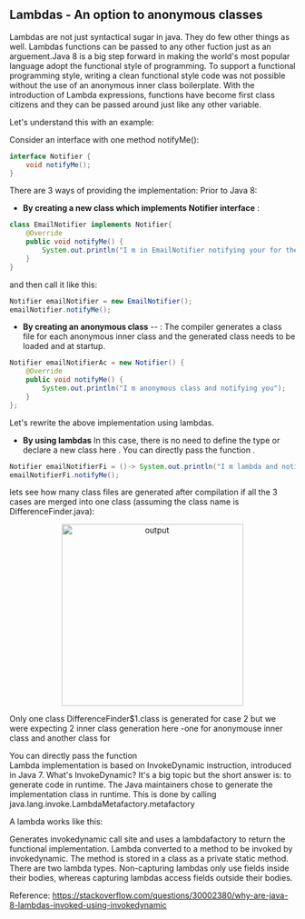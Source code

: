 Lambdas - An option to anonymous classes
-----

Lambdas are not just syntactical sugar in java. They do few other things as well.
Lambdas functions can be passed to any other fuction just as an arguement.Java 8 is a big step forward in making the world's most popular language adopt
the functional style of programming. 
To support a functional programming style,
writing a clean functional style code was not possible without the use of an
anonymous inner class boilerplate. With the introduction of Lambda expressions,
functions have become first class citizens and they can be passed around just
like any other variable.

Let's understand this with an example:

Consider an interface with one method notifyMe():

```java
interface Notifier {
	void notifyMe();
}
```

There are 3 ways of providing the implementation:
Prior to Java 8:
* **By creating a new class which implements Notifier interface** :
```java
class EmailNotifier implements Notifier{
	@Override
	public void notifyMe() {
		System.out.println("I m in EmailNotifier notifying your for the mails");
	}
}
```
and then call it like this:

```java
Notifier emailNotifier = new EmailNotifier();
emailNotifier.notifyMe();
```
	
* **By creating an anonymous class** -- : The compiler generates a class file for each anonymous inner class and the generated class needs to be loaded and at startup.
```java
Notifier emailNotifierAc = new Notifier() {
	@Override
	public void notifyMe() {
		System.out.println("I m anonymous class and notifying you");
	}
};
```
Let's rewrite the above implementation using lambdas.

* **By using lambdas** In this case, there is no need to define the type or declare a new class here . You can directly pass the function .	

```java
Notifier emailNotifierFi = ()-> System.out.println("I m lambda and notifying you");
emailNotifierFi.notifyMe();
```

lets see how many class files are generated after compilation if all the 3 cases are merged into one class (assuming the class name is DifferenceFinder.java):

<p align="center">
  <img src="https://github.com/javatechy/java8/blob/master/src/main/java/javatechy/lambdas/subsitute/output.PNG" alt="output" height="320"/>
</p>

Only one class DifferenceFinder$1.class is generated for case 2 but we were expecting 2 inner class generation here -one for anonymouse inner class
and another class for 


You can directly pass the function	
Lambda implementation is based on InvokeDynamic instruction, introduced in Java 7.
What's InvokeDynamic?
It's a big topic but the short answer is: to generate code in runtime. The Java maintainers chose to
 generate the implementation class in runtime. This is done by calling java.lang.invoke.LambdaMetafactory.metafactory

A lambda works like this:

Generates invokedynamic call site and uses a lambdafactory to return the functional implementation.
Lambda converted to a method to be invoked by invokedynamic.
The method is stored in a class as a private static method.
There are two lambda types. Non-capturing lambdas only use fields inside their bodies, whereas capturing lambdas access fields outside their bodies.


Reference: https://stackoverflow.com/questions/30002380/why-are-java-8-lambdas-invoked-using-invokedynamic